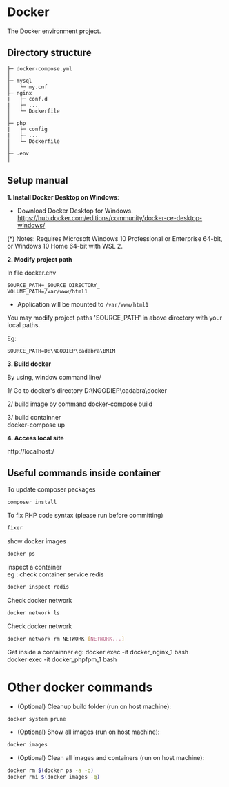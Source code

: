 Docker
===============

The Docker environment project.


## Directory structure
```
├─ docker-compose.yml
│
├─ mysql
│   └─ my.cnf
├─ nginx
|   ├─ conf.d
|   ├─ ...
│   └─ Dockerfile
│
├─ php
|   ├─ config
|   ├─ ...
│   └─ Dockerfile
│
├─ .env
│
```

## Setup manual
**1. Install Docker Desktop on Windows**:

- Download Docker Desktop for Windows.
  https://hub.docker.com/editions/community/docker-ce-desktop-windows/

(*) Notes: Requires Microsoft Windows 10 Professional or Enterprise 64-bit, or Windows 10 Home 64-bit with WSL 2.

**2. Modify project path**

In file docker\.env

```
SOURCE_PATH=_SOURCE DIRECTORY_
VOLUME_PATH=/var/www/html1
```

- Application will be mounted to `/var/www/html1`
 
You may modify project paths 'SOURCE_PATH' in above directory with your local paths.

Eg:
```
SOURCE_PATH=D:\NGODIEP\cadabra\BMIM
```

**3. Build docker**

By using, window command line/

1/ Go to docker's directory																				D:\NGODIEP\cadabra\docker																				
																						
2/ build image by command
	docker-compose build																					
																						
3/  build containner																				
	docker-compose up

**4. Access local site**

http://localhost:/


## Useful commands inside container

To update composer packages
```bash
composer install
```

To fix PHP code syntax (please run before committing)
```bash
fixer
```

show docker images
```bash
docker ps
```									
inspect a container											
eg : check container service redis										
```bash
docker inspect redis
```	
Check docker network
```bash
docker network ls										
```

Check docker network
```bash
docker network rm NETWORK [NETWORK...]											
```

Get inside a containner
eg:
    docker exec -it docker_nginx_1 bash										
	docker exec -it docker_phpfpm_1 bash										
 
Other docker commands
=====================
- (Optional) Cleanup build folder (run on host machine):
```bash
docker system prune
```

- (Optional) Show all images (run on host machine):
```bash
docker images
```

- (Optional) Clean all images and containers (run on host machine):
```bash
docker rm $(docker ps -a -q)
docker rmi $(docker images -q)
```
